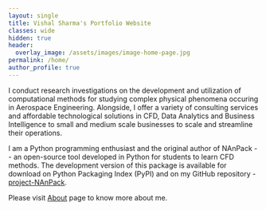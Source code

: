 ```yaml
---
layout: single
title: Vishal Sharma's Portfolio Website
classes: wide
hidden: true
header:
  overlay_image: /assets/images/image-home-page.jpg
permalink: /home/
author_profile: true
---
```

I conduct research investigations on the development and utilization of computational methods for studying complex physical phenomena occuring in Aerospace Engineering. Alongside, I offer a variety of consulting services and affordable technological solutions in CFD, Data Analytics and Business Intelligence to small and medium scale businesses to scale and streamline their operations. 

I am a Python programming enthusiast and the original author of NAnPack -- an open-source tool developed in Python for students to learn CFD methods. The development version of this package is available for download on Python Packaging Index (PyPI) and on my GitHub repository - [project-NAnPack](https://github.com/vxsharma-14/project-NAnPack).

Please visit [About](/about/) page to know more about me.